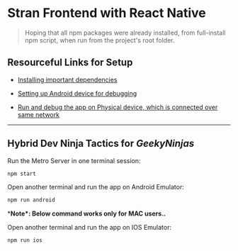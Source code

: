# Stran Frontend with React Native

> Hoping that all npm packages were already installed, from full-install npm script, when run from the project's root folder.

## Resourceful Links for Setup

* [Installing important dependencies](https://reactnative.dev/docs/environment-setup#installing-dependencies)

* [Setting up Android device for debugging](https://reactnative.dev/docs/running-on-device#running-your-app-on-android-devices)

* [Run and debug the app on Physical device, which is connected over same network](https://reactnative.dev/docs/running-on-device#method-2-connect-via-wi-fi-2)

---

## Hybrid Dev Ninja Tactics for *GeekyNinjas*

Run the Metro Server in one terminal session:

```bash
npm start
```

Open another terminal and run the app on Android Emulator:

```bash
npm run android
```

\***Note\*: Below command works only for MAC users..**

Open another terminal and run the app on IOS Emulator:

```bash
npm run ios
```
